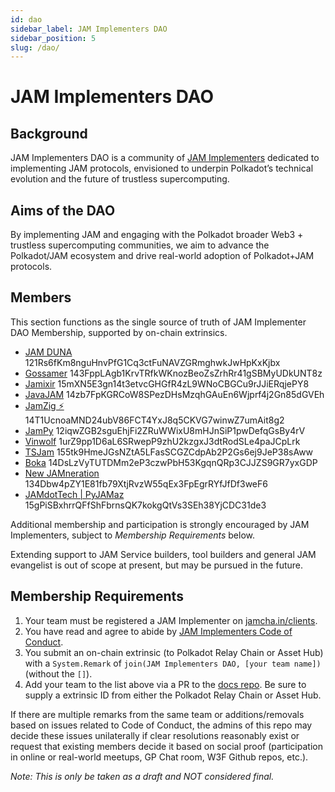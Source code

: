 ```yaml
---
id: dao
sidebar_label: JAM Implementers DAO
sidebar_position: 5
slug: /dao/
---
```


# JAM Implementers DAO 

## Background 

JAM Implementers DAO is a community of [JAM Implementers](https://jamcha.in/clients) dedicated to implementing JAM protocols, envisioned to underpin Polkadot’s technical evolution and the future of trustless supercomputing.  

## Aims of the DAO

By implementing JAM and engaging with the Polkadot broader Web3 + trustless supercomputing communities, we aim to advance the Polkadot/JAM  ecosystem and drive real-world adoption of Polkadot+JAM protocols.

## Members

This section functions as the single source of truth of JAM Implementer DAO Membership, supported by on-chain extrinsics.

* [JAM DUNA](https://polkadot.subscan.io/extrinsic/25277967-2)	121Rs6fKm8nguHnvPfG1Cq3ctFuNAVZGRmghwkJwHpKxKjbx
* [Gossamer](https://polkadot.subscan.io/extrinsic/25278352-2) 143FppLAgb1KrvTRfkWKnozBeoZsZrhRr41gSBMyUDkUNT8z
* [Jamixir](https://polkadot.subscan.io/extrinsic/25315722-2)  15mXN5E3gn14t3etvcGHGfR4zL9WNoCBGCu9rJJiERqjePY8
* [JavaJAM](https://polkadot.subscan.io/extrinsic/25317339-2)	14zb7FpKGRCoW8SPezDHsMzqhGAuEn6Wjprf4j2Gn85dGVEh
* [JamZig ⚡️](https://polkadot.subscan.io/extrinsic/25319122-2)	14T1UcnoaMND24ubV86FCT4YxJ8q5CKVG7winwZ7umAit8g2
* [JamPy](https://polkadot.subscan.io/extrinsic/25317530-2)	12iqwZGB2sguEhjFi2ZRuWWixU8mHJnSiP1pwDefqGsBy4rV
* [Vinwolf](https://polkadot.subscan.io/extrinsic/25317663-2) 1urZ9pp1D6aL6SRwepP9zhU2kzgxJ3dtRodSLe4paJCpLrk	
* [TSJam](https://polkadot.subscan.io/extrinsic/25317150-2)	155tk9HmeJGsNZtA5LFasSCGZCdpAb2P2Gs6ej9JeP38sAww
* [Boka](https://polkadot.subscan.io/extrinsic/25322563-2) 14DsLzVyTUTDMm2eP3czwPbH53KgqnQRp3CJJZS9GR7yxGDP
* [New JAMneration](https://polkadot.subscan.io/extrinsic/25326753-2) 134Dbw4pZY1E81fb79XtjRvzW55qEx3FpEgrRYfJfDf3weF6
* [JAMdotTech | PyJAMaz](https://polkadot.subscan.io/extrinsic/25331656-2) 15gPiSBxhrrQFfShFbrnsQK7kokgQtVs3SEh38YjCDC31de3

Additional membership and participation is strongly encouraged by JAM Implementers, subject to _Membership Requirements_ below.  

Extending support to JAM Service builders, tool builders and general JAM evangelist is out of scope at present, but may be pursued in the future.

## Membership Requirements

1. Your team must be registered a JAM Implementer on [jamcha.in/clients](https://jamcha.in/clients).
2. You have read and agree to abide by [JAM Implementers Code of Conduct](/dao/code_of_conduct).
3. You submit an on-chain extrinsic (to Polkadot Relay Chain or Asset Hub) with a `System.Remark` of `join(JAM Implementers DAO, [your team name])` (without the `[]`).
4. Add your team to the list above via a PR to the [docs repo](https://github.com/jambrains/jam-docs).  Be sure to supply a extrinsic ID from either the Polkadot Relay Chain or Asset Hub.

If there are multiple remarks from the same team or additions/removals based on issues related to Code of Conduct, the admins of this repo may decide these issues unilaterally if clear resolutions reasonably exist or request that existing members decide it based on social proof (participation in online or real-world meetups, GP Chat room, W3F Github repos, etc.).  

_Note: This is only be taken as a draft and NOT considered final._
